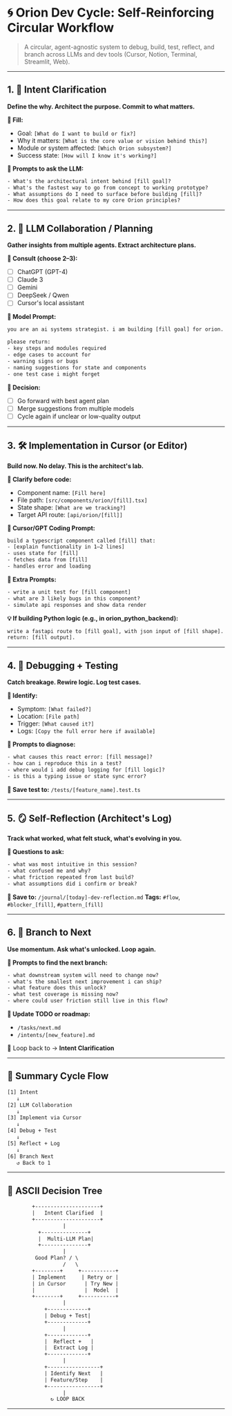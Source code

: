 # 🌀 Orion Dev Cycle: Self-Reinforcing Circular Workflow

> A circular, agent-agnostic system to debug, build, test, reflect, and branch across LLMs and dev tools (Cursor, Notion, Terminal, Streamlit, Web).

---

## 1. 🌟 Intent Clarification

**Define the why. Architect the purpose. Commit to what matters.**

**🧠 Fill:**

* Goal: `[What do I want to build or fix?]`
* Why it matters: `[What is the core value or vision behind this?]`
* Module or system affected: `[Which Orion subsystem?]`
* Success state: `[How will I know it's working?]`

**💬 Prompts to ask the LLM:**

```txt
- What's the architectural intent behind [fill goal]?
- What's the fastest way to go from concept to working prototype?
- What assumptions do I need to surface before building [fill]?
- How does this goal relate to my core Orion principles?
```

---

## 2. 🧠 LLM Collaboration / Planning

**Gather insights from multiple agents. Extract architecture plans.**

**🔄 Consult (choose 2–3):**

* [ ] ChatGPT (GPT-4)
* [ ] Claude 3
* [ ] Gemini
* [ ] DeepSeek / Qwen
* [ ] Cursor's local assistant

**💬 Model Prompt:**

```txt
you are an ai systems strategist. i am building [fill goal] for orion.

please return:
- key steps and modules required
- edge cases to account for
- warning signs or bugs
- naming suggestions for state and components
- one test case i might forget
```

**📎 Decision:**

* [ ] Go forward with best agent plan
* [ ] Merge suggestions from multiple models
* [ ] Cycle again if unclear or low-quality output

---

## 3. 🛠 Implementation in Cursor (or Editor)

**Build now. No delay. This is the architect's lab.**

**🧠 Clarify before code:**

* Component name: `[Fill here]`
* File path: `[src/components/orion/[fill].tsx]`
* State shape: `[What are we tracking?]`
* Target API route: `[api/orion/[fill]]`

**💬 Cursor/GPT Coding Prompt:**

```txt
build a typescript component called [fill] that:
- [explain functionality in 1–2 lines]
- uses state for [fill]
- fetches data from [fill]
- handles error and loading
```

**💬 Extra Prompts:**

```txt
- write a unit test for [fill component]
- what are 3 likely bugs in this component?
- simulate api responses and show data render
```

**💡 If building Python logic (e.g., in orion_python_backend):**

```txt
write a fastapi route to [fill goal], with json input of [fill shape].
return: [fill output].
```

---

## 4. 🧪 Debugging + Testing

**Catch breakage. Rewire logic. Log test cases.**

**🧠 Identify:**

* Symptom: `[What failed?]`
* Location: `[File path]`
* Trigger: `[What caused it?]`
* Logs: `[Copy the full error here if available]`

**💬 Prompts to diagnose:**

```txt
- what causes this react error: [fill message]?
- how can i reproduce this in a test?
- where would i add debug logging for [fill logic]?
- is this a typing issue or state sync error?
```

**📁 Save test to:** `/tests/[feature_name].test.ts`

---

## 5. 🪞 Self-Reflection (Architect's Log)

**Track what worked, what felt stuck, what's evolving in you.**

**🧠 Questions to ask:**

```txt
- what was most intuitive in this session?
- what confused me and why?
- what friction repeated from last build?
- what assumptions did i confirm or break?
```

**📁 Save to:** `/journal/[today]-dev-reflection.md`
**Tags:** `#flow`, `#blocker_[fill]`, `#pattern_[fill]`

---

## 6. 🌱 Branch to Next

**Use momentum. Ask what's unlocked. Loop again.**

**💬 Prompts to find the next branch:**

```txt
- what downstream system will need to change now?
- what's the smallest next improvement i can ship?
- what feature does this unlock?
- what test coverage is missing now?
- where could user friction still live in this flow?
```

**🧠 Update TODO or roadmap:**

* `/tasks/next.md`
* `/intents/[new_feature].md`

🔁 Loop back to → **Intent Clarification**

---

## 🔄 Summary Cycle Flow

```txt
[1] Intent
   ↓
[2] LLM Collaboration
   ↓
[3] Implement via Cursor
   ↓
[4] Debug + Test
   ↓
[5] Reflect + Log
   ↓
[6] Branch Next
   ↺ Back to 1
```

---

## 🧭 ASCII Decision Tree

```txt
        +---------------------+
        |   Intent Clarified  |
        +---------------------+
                  |
          +---------------+
          |  Multi-LLM Plan|
          +---------------+
                  |
         Good Plan? / \
                  /   \
        +--------+     +-----------+
        | Implement     | Retry or |
        | in Cursor      | Try New |
        |                |  Model  |
        +--------+     +-----------+
                  |
            +-------------+
            | Debug + Test|
            +-------------+
                  |
            +-------------+
            |  Reflect +   |
            |  Extract Log |
            +-------------+
                  |
            +-----------------+
            | Identify Next   |
            | Feature/Step    |
            +-----------------+
                  |
              ↻ LOOP BACK
```

---
